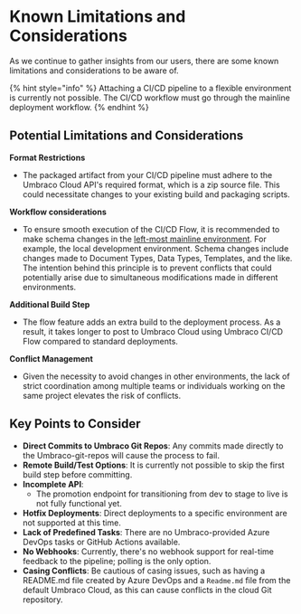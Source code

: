 # Known Limitations and Considerations

As we continue to gather insights from our users, there are some known limitations and considerations to be aware of.

{% hint style="info" %}
Attaching a CI/CD pipeline to a flexible environment is currently not possible. The CI/CD workflow must go through the mainline deployment workflow.
{% endhint %}

## Potential Limitations and Considerations

**Format Restrictions**

* The packaged artifact from your CI/CD pipeline must adhere to the Umbraco Cloud API's required format, which is a zip source file. This could necessitate changes to your existing build and packaging scripts.

**Workflow considerations**

* To ensure smooth execution of the CI/CD Flow, it is recommended to make schema changes in the [left-most mainline environment](../../../deployment/). For example, the local development environment. Schema changes include changes made to Document Types, Data Types, Templates, and the like. The intention behind this principle is to prevent conflicts that could potentially arise due to simultaneous modifications made in different environments.

**Additional Build Step**

* The flow feature adds an extra build to the deployment process. As a result, it takes longer to post to Umbraco Cloud using Umbraco CI/CD Flow compared to standard deployments.

**Conflict Management**

* Given the necessity to avoid changes in other environments, the lack of strict coordination among multiple teams or individuals working on the same project elevates the risk of conflicts.

## Key Points to Consider

* **Direct Commits to Umbraco Git Repos**: Any commits made directly to the Umbraco-git-repos will cause the process to fail.
* **Remote Build/Test Options**: It is currently not possible to skip the first build step before committing.
* **Incomplete API**:
  * The promotion endpoint for transitioning from dev to stage to live is not fully functional yet.
* **Hotfix Deployments**: Direct deployments to a specific environment are not supported at this time.
* **Lack of Predefined Tasks**: There are no Umbraco-provided Azure DevOps tasks or GitHub Actions available.
* **No Webhooks**: Currently, there's no webhook support for real-time feedback to the pipeline; polling is the only option.
* **Casing Conflicts**: Be cautious of casing issues, such as having a README.md file created by Azure DevOps and a `Readme.md` file from the default Umbraco Cloud, as this can cause conflicts in the cloud Git repository.

